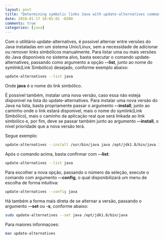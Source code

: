 ```yaml
---
layout: post
title: "Determining symbolic links Java with update-alternatives command"
date: 2018-01-17 16:01:01 -0200
comments: true
categories: [java]
---
```


Com o utilitário update-alternatives, é possível alternar entre versões do Java instaladas em um sistema Unix/Linux,
sem a necessidade de <!--more--> adicionar ou remover links simbólicos manualmente. Para listar uma ou mais versões do Java disponíveis
no sistema alvo, basta executar o comando update-alternatives, passando como argumento a opção **\-\-list**, junto ao nome do symlink(Link Simbólico) desejado, conforme exemplo abaixo:

```bash
update-alternatives --list java
```

Onde **java** é o nome do link simbólico.

É possível também, instalar uma nova versão, caso essa não esteja disponível na lista do update-alternatives. Para instalar uma nova versão do Java na lista, basta propriamente passar o argumento **\-\-install**, junto ao caminho onde o link estará disponível, mais o nome do symlink(Link Simbólico), mais o caminho da aplicação real que será linkada ao link simbólico e, por fim, deve se passar também junto ao argumento **\-\-install**, o nível prioridade que a nova versão terá.

Segue exemplo:

```bash
update-alternatives --install /usr/bin/java java /opt/jdk1.8/bin/java 1
```

Após o comando acima, basta confirmar com **\-\-list**:

```bash
update-alternatives --list java
```

Para escolher a nova opção, passando o número da seleção, execute o comando com argumento **\-\-config**, o qual disponibilizará um menu de escolha de forma intuitiva:

```bash
update-alternatives --config java
```

Há também a forma mais direta de se alternar a versão, passando o argumento **\-\-set** ou **-s**, conforme abaixo:

```bash
sudo update-alternatives --set java /opt/jdk1.8/bin/java
```

Para maiores informaçoes:

```bash
man update-alternatives
```


